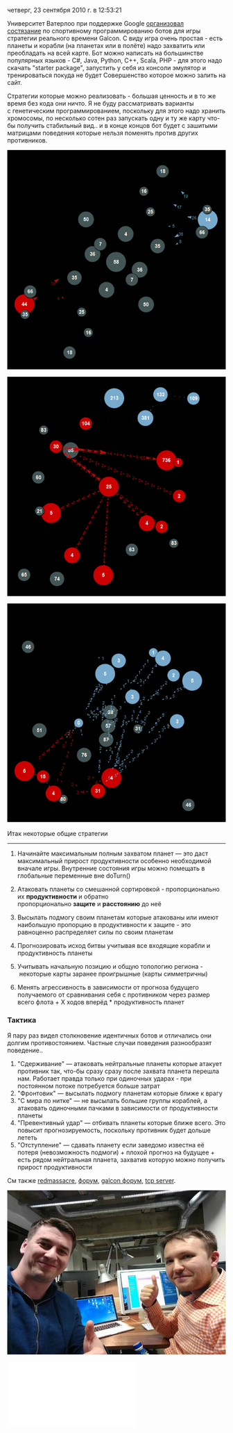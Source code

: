 четверг, 23 сентября 2010 г. в 12:53:21

Университет Ватерлоо при поддержке Google [организовал состязание](http://ai-contest.com/) по спортивному программированию ботов для игры стратегии реального времени Galcon. С виду игра очень простая - есть планеты и корабли (на планетах или в полёте) надо захватить или преобладать на всей карте. Бот можно написать на большинстве популярных языков - C#, Java, Python, C++, Scala, PHP - для этого надо скачать "starter package", запустить у себя из консоли эмулятор и тренироваться покуда не будет Совершенство которое можно залить на сайт.

<!-- truncate -->

Стратегии которые можно реализовать - большая ценность и в то же время без кода они ничто. Я не буду рассматривать варианты с генетическим программированием, поскольку для этого надо хранить хромосомы, по несколько сотен раз запускать одну и ту же карту что-бы получить стабильный вид.. и в конце концов бот будет с зашитыми матрицами поведения которые нельзя поменять против других противников.

![](img/Pasted%20image%2020241020023124.png)

![](img/Pasted%20image%2020241020023130.png)

![](img/Pasted%20image%2020241020023136.png)

Итак некоторые общие стратегии

---

1. Начинайте максимальным полным захватом планет — это даст максимальный прирост продуктивности особенно необходимой вначале игры. Внутренние состояния игры можно помещать в глобальные переменные вне doTurn()  
    
2. Атаковать планеты со смешанной сортировкой - пропорционально их **продуктивности** и обратно пропорционально **защите** и **расстоянию** до неё
3. Высылать подмогу своим планетам которые атакованы или имеют наибольшую пропорцию в продуктивности к защите - это равноценно распределяет силы по своим планетам  
    
4. Прогнозировать исход битвы учитывая все входящие корабли и продуктивность планеты
5. Учитывать начальную позицию и общую топологию региона - некоторые карты заранее проигрышные (карты симметричны)
6. Менять агрессивность в зависимости от прогноза будущего получаемого от сравнивания себя с противником через размер всего флота + X ходов вперёд * продуктивность планет  
    

### Тактика

Я пару раз видел столкновение идентичных ботов и отличались они долгим противостоянием. Частные случаи поведения разнообразят поведение..  

1. "Сдерживание" — атаковать нейтральные планеты которые атакует противник так, что-бы сразу сразу после захвата планета перешла нам. Работает правда только при одиночных ударах - при постоянном потоке потребуется больше затрат
2. "Фронтовик" — высылать подмогу планетам которые ближе к врагу
3. "С мира по нитке" — не высылать большие группы кораблей, а атаковать одиночными пачками в зависимости от продуктивности планеты
4. "Превентивный удар" — отбивать планеты которые ближе всего. Это повысит прогнозируемость, поскольку противник будет дольше лететь
5. "Отступление" — сдавать планету если заведомо известна её потеря (невозможность подмоги) + плохой прогноз на будущее + есть рядом нейтральная планета, захватив которую можно получить прирост продуктивности

См также [redmassacre](http://redmassacre.livejournal.com/127465.html), [форум](http://www.ai-contest.com/forum/viewtopic.php?f=17&t=593), [galcon форум](http://www.galcon.com/forums/14/17/3629/?cur=0), [tcp server](http://www.benzedrine.cx/planetwars/).

![](img/Pasted%20image%2020241020023207.png)


![](img/208.pdf)